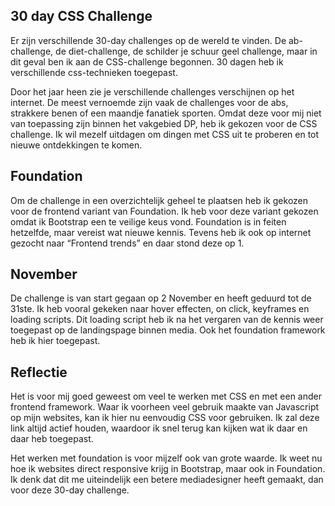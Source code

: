 ## 30 day CSS Challenge

Er zijn verschillende 30-day challenges op de wereld te vinden. De ab-challenge, de diet-challenge, de schilder je schuur geel challenge, maar in dit geval ben ik aan de CSS-challenge begonnen. 30 dagen heb ik verschillende css-technieken toegepast.  

Door het jaar heen zie je verschillende challenges verschijnen op het internet. De meest vernoemde zijn vaak de challenges voor de abs, strakkere benen of een maandje fanatiek sporten. Omdat deze voor mij niet van toepassing zijn binnen het vakgebied DP, heb ik gekozen voor de CSS challenge. Ik wil mezelf uitdagen om dingen met CSS uit te proberen en tot nieuwe ontdekkingen te komen.  

## Foundation

Om de challenge in een overzichtelijk geheel te plaatsen heb ik gekozen voor de frontend variant van Foundation. Ik heb voor deze variant gekozen omdat ik Bootstrap een te veilige keus vond. Foundation is in feiten hetzelfde, maar vereist wat nieuwe kennis. Tevens heb ik ook op internet gezocht naar “Frontend trends” en daar stond deze op 1.  

## November

De challenge is van start gegaan op 2 November en heeft geduurd tot de 31ste. Ik heb vooral gekeken naar hover effecten, on click, keyframes en loading scripts. Dit loading script heb ik na het vergaren van de kennis weer toegepast op de landingspage binnen media. Ook het foundation framework heb ik hier toegepast. 

## Reflectie

Het is voor mij goed geweest om veel te werken met CSS en met een ander frontend framework. Waar ik voorheen veel gebruik maakte van Javascript op mijn websites, kan ik hier nu eenvoudig CSS voor gebruiken. Ik zal deze link altijd actief houden, waardoor ik snel terug kan kijken wat ik daar en daar heb toegepast. 

Het werken met foundation is voor mijzelf ook van grote waarde. Ik weet nu hoe ik websites direct responsive krijg in Bootstrap, maar ook in Foundation. Ik denk dat dit me uiteindelijk een betere mediadesigner heeft gemaakt, dan voor deze 30-day challenge.  

